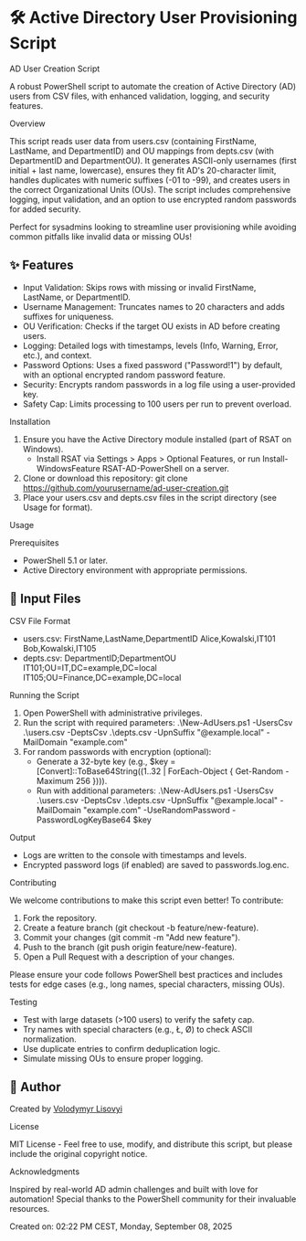 # 🛠️ Active Directory User Provisioning Script
AD User Creation Script

A robust PowerShell script to automate the creation of Active Directory (AD) users from CSV files, with enhanced validation, logging, and security features.

Overview

This script reads user data from users.csv (containing FirstName, LastName, and DepartmentID) and OU mappings from depts.csv (with DepartmentID and DepartmentOU). It generates ASCII-only usernames (first initial + last name, lowercase), ensures they fit AD's 20-character limit, handles duplicates with numeric suffixes (-01 to -99), and creates users in the correct Organizational Units (OUs). The script includes comprehensive logging, input validation, and an option to use encrypted random passwords for added security.

Perfect for sysadmins looking to streamline user provisioning while avoiding common pitfalls like invalid data or missing OUs!

## ✨ Features
- Input Validation: Skips rows with missing or invalid FirstName, LastName, or DepartmentID.
- Username Management: Truncates names to 20 characters and adds suffixes for uniqueness.
- OU Verification: Checks if the target OU exists in AD before creating users.
- Logging: Detailed logs with timestamps, levels (Info, Warning, Error, etc.), and context.
- Password Options: Uses a fixed password ("Password!1") by default, with an optional encrypted random password feature.
- Security: Encrypts random passwords in a log file using a user-provided key.
- Safety Cap: Limits processing to 100 users per run to prevent overload.

Installation

1. Ensure you have the Active Directory module installed (part of RSAT on Windows).
   - Install RSAT via Settings > Apps > Optional Features, or run Install-WindowsFeature RSAT-AD-PowerShell on a server.
2. Clone or download this repository:
   git clone https://github.com/yourusername/ad-user-creation.git
3. Place your users.csv and depts.csv files in the script directory (see Usage for format).

Usage

Prerequisites
- PowerShell 5.1 or later.
- Active Directory environment with appropriate permissions.

## 📂 Input Files

CSV File Format
- users.csv:
  FirstName,LastName,DepartmentID
  Alice,Kowalski,IT101
  Bob,Kowalski,IT105
- depts.csv:
  DepartmentID;DepartmentOU
  IT101;OU=IT,DC=example,DC=local
  IT105;OU=Finance,DC=example,DC=local

Running the Script
1. Open PowerShell with administrative privileges.
2. Run the script with required parameters:
   .\New-AdUsers.ps1 -UsersCsv .\users.csv -DeptsCsv .\depts.csv -UpnSuffix "@example.local" -MailDomain "example.com"
3. For random passwords with encryption (optional):
   - Generate a 32-byte key (e.g., $key = [Convert]::ToBase64String((1..32 | ForEach-Object { Get-Random -Maximum 256 }))).
   - Run with additional parameters:
     .\New-AdUsers.ps1 -UsersCsv .\users.csv -DeptsCsv .\depts.csv -UpnSuffix "@example.local" -MailDomain "example.com" -UseRandomPassword -PasswordLogKeyBase64 $key

Output
- Logs are written to the console with timestamps and levels.
- Encrypted password logs (if enabled) are saved to passwords.log.enc.

Contributing

We welcome contributions to make this script even better! To contribute:
1. Fork the repository.
2. Create a feature branch (git checkout -b feature/new-feature).
3. Commit your changes (git commit -m "Add new feature").
4. Push to the branch (git push origin feature/new-feature).
5. Open a Pull Request with a description of your changes.

Please ensure your code follows PowerShell best practices and includes tests for edge cases (e.g., long names, special characters, missing OUs).

Testing

- Test with large datasets (>100 users) to verify the safety cap.
- Try names with special characters (e.g., Ł, Ø) to check ASCII normalization.
- Use duplicate entries to confirm deduplication logic.
- Simulate missing OUs to ensure proper logging.

## 👤 Author

Created by [Volodymyr Lisovyi](https://www.linkedin.com/in/volodymyr-lisovyi-66447649/)


License

MIT License - Feel free to use, modify, and distribute this script, but please include the original copyright notice.

Acknowledgments

Inspired by real-world AD admin challenges and built with love for automation! Special thanks to the PowerShell community for their invaluable resources.

Created on: 02:22 PM CEST, Monday, September 08, 2025
